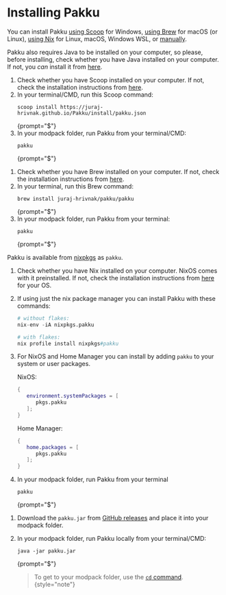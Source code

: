 # Installing Pakku

You can install Pakku
[using Scoop](#install-scoop) for Windows,
[using Brew](#install-brew) for macOS (or Linux),
[using Nix](#install-nix) for Linux, macOS, Windows WSL,
or [manually](#install-manually).

Pakku also requires Java to be installed on your computer,
so please, before installing, check whether you have Java installed on your computer.
If not, you _can_ install it from [here](https://www.java.com/en/download/).

<procedure title="Install Pakku using Scoop for Windows" id="install-scoop">

1. Check whether you have Scoop installed on your computer.
   If not, check the installation instructions from [here](https://scoop.sh/).
2. In your terminal/CMD, run this Scoop command:
   ```
   scoop install https://juraj-hrivnak.github.io/Pakku/install/pakku.json
   ```
   {prompt="$"}
3. In your modpack folder, run Pakku from your terminal/CMD:
   ```
   pakku
   ```
   {prompt="$"}

</procedure>

<procedure title="Install Pakku using Brew for macOS (or Linux)" id="install-brew">

1. Check whether you have Brew installed on your computer.
   If not, check the installation instructions from [here](https://brew.sh/#install).
2. In your terminal, run this Brew command:
   ```
   brew install juraj-hrivnak/pakku/pakku
   ```
   {prompt="$"}
3. In your modpack folder, run Pakku from your terminal:
   ```
   pakku
   ```
   {prompt="$"}

</procedure>

<procedure title="Install Pakku using Nix" id="install-nix">

Pakku is available from [nixpkgs](https://github.com/NixOS/nixpkgs) as `pakku`.

1. Check whether you have Nix installed on your computer. NixOS comes with it preinstalled.
   If not, check the installation instructions from [here](https://nixos.org/download/) for your OS.
2. If using just the nix package manager you can install Pakku with these commands:
   ```nix
   # without flakes:
   nix-env -iA nixpkgs.pakku
   
   # with flakes:
   nix profile install nixpkgs#pakku
   ```
3. For NixOS and Home Manager you can install by adding `pakku` to your system or user packages.
   
   NixOS:
   ```nix
   {
      environment.systemPackages = [
         pkgs.pakku
      ];
   }
   ```
   
   Home Manager:
   ```nix
   {
      home.packages = [
         pkgs.pakku
      ];
   }
   ```
4. In your modpack folder, run Pakku from your terminal
   ```
   pakku
   ```
   {prompt="$"}

</procedure>

<procedure title="Install Pakku manually" id="install-manually">

1. Download the `pakku.jar` from [GitHub releases]
   and place it into your modpack folder.

2. In your modpack folder, run Pakku locally from your terminal/CMD:
   ```
   java -jar pakku.jar
   ```
   {prompt="$"}

   > To get to your modpack folder, use the [`cd` command](https://en.wikipedia.org/wiki/Cd_(command)).
   {style="note"}

</procedure>
   
[GitHub releases]: https://github.com/juraj-hrivnak/Pakku/releases/latest